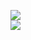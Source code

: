 [![](https://img.shields.io/badge/Made%20With-Github%20Spray-lightgrey.svg?style=for-the-badge&logo=github)](https://github.com/Annihil/github-spray#20450)  
[![](https://i.imgur.com/2DrTn0Z.gif)](https://github.com/Annihil/github-spray)